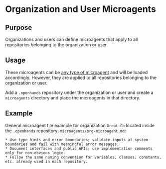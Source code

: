 # Organization and User Microagents

## Purpose

Organizations and users can define microagents that apply to all repositories belonging to the organization or user.

## Usage

These microagents can be [any type of microagent](./microagents-overview#microagent-types) and will be loaded
accordingly. However, they are applied to all repositories belonging to the organization or user.

Add a `.openhands` repository under the organization or user and create a `microagents` directory and place the
microagents in that directory.

## Example

General microagent file example for organization `Great-Co` located inside the `.openhands` repository:
`microagents/org-microagent.md`:
```
* Use type hints and error boundaries; validate inputs at system boundaries and fail with meaningful error messages.
* Document interfaces and public APIs; use implementation comments only for non-obvious logic.
* Follow the same naming convention for variables, classes, constants, etc. already used in each repository.
```
